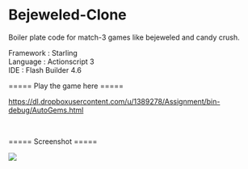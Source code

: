 Bejeweled-Clone
===============

Boiler plate code for match-3 games like bejeweled and candy crush.

Framework : Starling<br />
Language : Actionscript 3<br />
IDE : Flash Builder 4.6<br />

===== Play the game here =====

https://dl.dropboxusercontent.com/u/1389278/Assignment/bin-debug/AutoGems.html

<br />

===== Screenshot =====

<img src="https://lh6.googleusercontent.com/-8lZQpeCoHvY/UpDZlMGutfI/AAAAAAAAEHA/myhdF5JE1zg/s1600/Screen+Shot+2013-11-23+at+10.06.08+PM.png">
